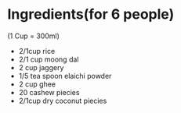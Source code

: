 # Ingredients(for 6 people)
(1 Cup = 300ml)
* 2/1cup rice
* 2/1 cup moong dal
* 2 cup jaggery
* 1/5 tea spoon elaichi powder
* 2 cup ghee
* 20 cashew piecies
* 2/1cup dry coconut piecies

  